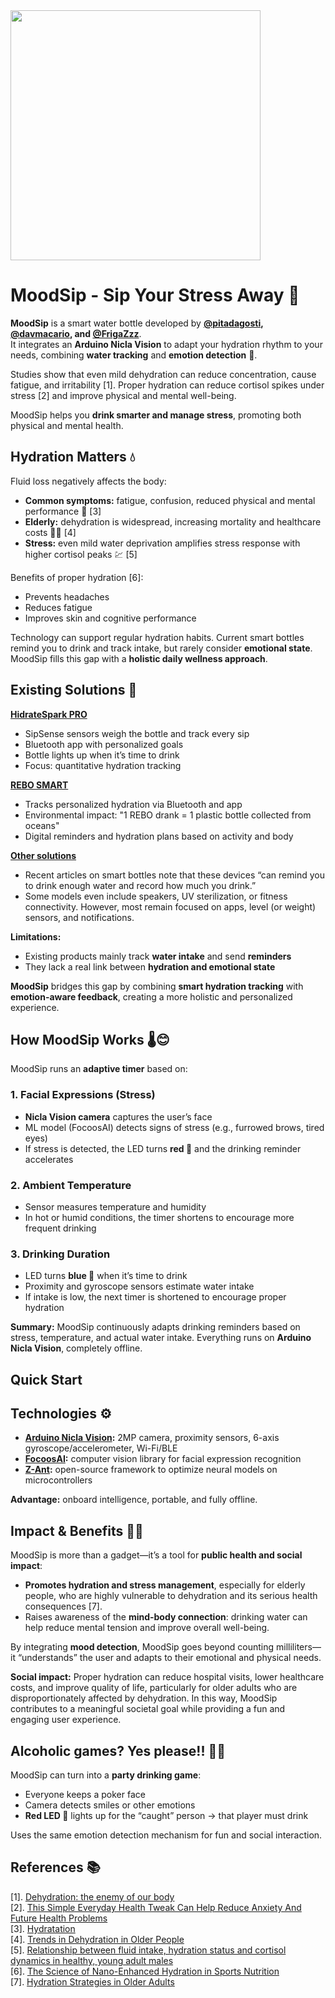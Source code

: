 <img src="https://github.com/davmacario/tiny_hack/blob/pitdagosti-images/img/logo.png?raw=true" width="400">


# MoodSip - Sip Your Stress Away 🌟

**MoodSip** is a smart water bottle developed by **[@pitadagosti](https://github.com/pitdagosti), [@davmacario](https://github.com/davmacario), and [@FrigaZzz](https://github.com/frigazzz)**.  
It integrates an **Arduino Nicla Vision** to adapt your hydration rhythm to your needs, combining **water tracking** and **emotion detection** 💆.  

Studies show that even mild dehydration can reduce concentration, cause fatigue, and irritability [1]. Proper hydration can reduce cortisol spikes under stress [2] and improve physical and mental well-being.  

MoodSip helps you **drink smarter and manage stress**, promoting both physical and mental health.

## Hydration Matters 💧

Fluid loss negatively affects the body:

- **Common symptoms:** fatigue, confusion, reduced physical and mental performance 🪫 [3]  
- **Elderly:** dehydration is widespread, increasing mortality and healthcare costs 🧑‍🦳 [4]  
- **Stress:** even mild water deprivation amplifies stress response with higher cortisol peaks 💹 [5]  

Benefits of proper hydration [6]:

- Prevents headaches  
- Reduces fatigue  
- Improves skin and cognitive performance  

Technology can support regular hydration habits. Current smart bottles remind you to drink and track intake, but rarely consider **emotional state**. MoodSip fills this gap with a **holistic daily wellness approach**.

## Existing Solutions 🤖

**[HidrateSpark PRO](https://hidratespark.com/products/hidratespark-pro-32oz-smart-water-bottle?srsltid=AfmBOoqLxbZMkuoIMlOLmEquyeIBkWmz_JHxx7YUNcmM67cucT_ZqbWG)**  

- SipSense sensors weigh the bottle and track every sip  
- Bluetooth app with personalized goals  
- Bottle lights up when it’s time to drink  
- Focus: quantitative hydration tracking  

**[REBO SMART](https://www.rebo-bottle.com/?srsltid=AfmBOoqhUXy9-czE509IICU5Ty_-udnFqgqxLnc0WFIuFZnrFpd2PKXt)**  

- Tracks personalized hydration via Bluetooth and app  
- Environmental impact: "1 REBO drank = 1 plastic bottle collected from oceans"  
- Digital reminders and hydration plans based on activity and body

**[Other solutions](https://www.goodhousekeeping.com/home-products/g37094301/best-smart-water-bottles/)**

- Recent articles on smart bottles note that these devices “can remind you to drink enough water and record how much you drink.”
- Some models even include speakers, UV sterilization, or fitness connectivity. However, most remain focused on apps, level (or weight) sensors, and notifications.

**Limitations:**  

- Existing products mainly track **water intake** and send **reminders**  
- They lack a real link between **hydration and emotional state**  

**MoodSip** bridges this gap by combining **smart hydration tracking** with **emotion-aware feedback**, creating a more holistic and personalized experience.

## How MoodSip Works 🌡️😊

MoodSip runs an **adaptive timer** based on:

### 1. Facial Expressions (Stress)  
- **Nicla Vision camera** captures the user’s face  
- ML model (FocoosAI) detects signs of stress (e.g., furrowed brows, tired eyes)  
- If stress is detected, the LED turns **red 🔴** and the drinking reminder accelerates  

### 2. Ambient Temperature  
- Sensor measures temperature and humidity  
- In hot or humid conditions, the timer shortens to encourage more frequent drinking  

### 3. Drinking Duration  
- LED turns **blue 🔵** when it’s time to drink  
- Proximity and gyroscope sensors estimate water intake  
- If intake is low, the next timer is shortened to encourage proper hydration  

**Summary:** MoodSip continuously adapts drinking reminders based on stress, temperature, and actual water intake. Everything runs on **Arduino Nicla Vision**, completely offline.

## Quick Start

## Technologies ⚙️

- **[Arduino Nicla Vision](https://docs.arduino.cc/hardware/nicla-vision/):** 2MP camera, proximity sensors, 6-axis gyroscope/accelerometer, Wi-Fi/BLE  
- **[FocoosAI](https://focoos.ai):** computer vision library for facial expression recognition  
- **[Z-Ant](https://github.com/ZantFoundation/Z-Ant):** open-source framework to optimize neural models on microcontrollers  

**Advantage:** onboard intelligence, portable, and fully offline.

## Impact & Benefits 👍🏼

MoodSip is more than a gadget—it’s a tool for **public health and social impact**:

- **Promotes hydration and stress management**, especially for elderly people, who are highly vulnerable to dehydration and its serious health consequences [7].    
- Raises awareness of the **mind-body connection**: drinking water can help reduce mental tension and improve overall well-being.  

By integrating **mood detection**, MoodSip goes beyond counting milliliters—it “understands” the user and adapts to their emotional and physical needs.  

**Social impact:** Proper hydration can reduce hospital visits, lower healthcare costs, and improve quality of life, particularly for older adults who are disproportionately affected by dehydration. In this way, MoodSip contributes to a meaningful societal goal while providing a fun and engaging user experience.

## Alcoholic games? Yes please!! 🍹🎲

MoodSip can turn into a **party drinking game**:

- Everyone keeps a poker face  
- Camera detects smiles or other emotions  
- **Red LED 🔴** lights up for the “caught” person → that player must drink

Uses the same emotion detection mechanism for fun and social interaction.

## References 📚

[1]. [Dehydration: the enemy of our body](https://medimutua.org/disidratazione-il-nemico-del-nostro-organismo/)  
[2]. [This Simple Everyday Health Tweak Can Help Reduce Anxiety And Future Health Problems](https://www.womenshealthmag.com/health/a68130438/hydration-stress-anxiety-study/)  
[3]. [Hydratation](https://www.my-personaltrainer.it/disidratazione-sintomi.html)  
[4]. [Trends in Dehydration in Older People](https://www.mdpi.com/2072-6643/17/2/204)  
[5]. [Relationship between fluid intake, hydration status and cortisol dynamics in healthy, young adult males](https://www.sciencedirect.com/science/article/pii/S2666497624000572)  
[6]. [The Science of Nano-Enhanced Hydration in Sports Nutrition](https://link.springer.com/chapter/10.1007/978-981-96-5471-0_3)  
[7]. [Hydration Strategies in Older Adults](https://www.mdpi.com/2072-6643/17/14/2256)  

